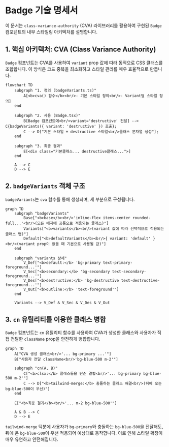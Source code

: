 # Badge 기술 명세서

이 문서는 `class-variance-authority` (CVA) 라이브러리를 활용하여 구현된 `Badge` 컴포넌트의 내부 스타일링 아키텍처를 설명합니다.

## 1. 핵심 아키텍처: CVA (Class Variance Authority)

`Badge` 컴포넌트는 CVA를 사용하여 `variant` prop 값에 따라 동적으로 CSS 클래스를 조합합니다. 이 방식은 코드 중복을 최소화하고 스타일 관리를 매우 효율적으로 만듭니다.

```mermaid
flowchart TD
    subgraph "1. 정의 (badgeVariants.ts)"
        A[<b>cva() 함수</b><br/>- 기본 스타일 정의<br/>- Variant별 스타일 정의]
    end

    subgraph "2. 사용 (Badge.tsx)"
        B[Badge 컴포넌트에<br/>variant='destructive' 전달] --> C{badgeVariants({ variant: 'destructive' }) 호출};
        C --> D["기본 스타일 + destructive 스타일<br/>클래스 문자열 생성"];
    end

    subgraph "3. 최종 결과"
        E[<div class="기본클래스... destructive클래스...">]
    end

    A --> C
    D --> E
```

## 2. `badgeVariants` 객체 구조

`badgeVariants`는 `cva` 함수를 통해 생성되며, 세 부분으로 구성됩니다.

```mermaid
graph TD
    subgraph "badgeVariants"
        Base["<b>base</b><br/>'inline-flex items-center rounded-full...'<br/>(모든 배지에 공통으로 적용되는 클래스)"]
        Variants["<b>variants</b><br/>(variant 값에 따라 선택적으로 적용되는 클래스 맵)"]
        Default["<b>defaultVariants</b><br/>{ variant: 'default' }<br/>(variant prop이 없을 때 기본으로 사용될 값)"]
    end

    subgraph "variants 상세"
        V_Def["<b>default:</b> 'bg-primary text-primary-foreground...'"]
        V_Sec["<b>secondary:</b> 'bg-secondary text-secondary-foreground...'"]
        V_Des["<b>destructive:</b> 'bg-destructive text-destructive-foreground...'"]
        V_Out["<b>outline:</b> 'text-foreground'"]
    end

    Variants --> V_Def & V_Sec & V_Des & V_Out
```

## 3. `cn` 유틸리티를 이용한 클래스 병합

`Badge` 컴포넌트는 `cn` 유틸리티 함수를 사용하여 CVA가 생성한 클래스와 사용자가 직접 전달한 `className` prop을 안전하게 병합합니다.

```mermaid
graph TD
    A["CVA 생성 클래스<br/>'... bg-primary ...'"]
    B["사용자 전달 className<br/>'bg-blue-500 m-2'"]

    subgraph "cn(A, B)"
        C["<b>clsx:</b> 클래스들을 단순 결합<br/>'... bg-primary bg-blue-500 m-2'"]
        C --> D["<b>tailwind-merge:</b> 충돌하는 클래스 해결<br/>(뒤에 오는 bg-blue-500이 우선)"]
    end

    E["<b>최종 결과</b><br/>'... m-2 bg-blue-500'"]

    A & B --> C
    D --> E
```

`tailwind-merge` 덕분에 사용자가 `bg-primary`와 충돌하는 `bg-blue-500`을 전달해도, 뒤에 온 `bg-blue-500`이 우선 적용되어 예상대로 동작합니다. 이로 인해 스타일 확장이 매우 유연하고 안전해집니다.
